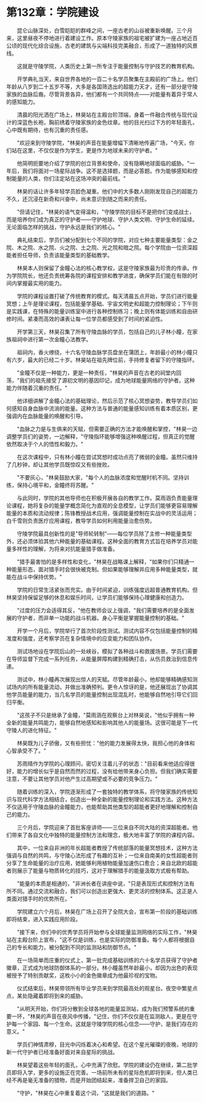 # 第132章：学院建设

　　昆仑山脉深处，白雪皑皑的群峰之间，一座古老的山谷被重新唤醒。三个月来，这里昼夜不停地进行着建设工作。原本守陵家族的祖宅被扩建为一座占地近百公顷的现代化综合设施，古老的建筑与尖端科技完美融合，形成了一道独特的风景线。

　　这就是守陵学院，人类历史上第一所专注于能量控制与守护技艺的教育机构。

　　开学典礼当天，来自世界各地的一百二十名学员聚集在主殿前的广场上。他们年龄从八岁到二十五岁不等，大多是各国筛选出的超能力天才，还有一部分是守陵家族的血脉后裔。尽管背景各异，他们都有一个共同特点——对能量有着异于常人的感知能力。

　　清晨的阳光洒在广场上，林昊站在主殿台阶顶端，身着一件融合传统与现代设计的深蓝色长袍，胸前绣着守陵家族的金色纹章。他的目光扫过下方的年轻面孔，心中既有期待，也有沉重的责任感。

　　"欢迎来到守陵学院，"林昊的声音在能量增幅下清晰地传遍广场，"今天，你们站在这里，不仅仅是作为学生，更是作为地球未来的守护者。"

　　他简明扼要地介绍了学院的创立背景和使命，没有隐瞒地球面临的威胁。"一年后，我们将面对一场星际战争。这不是选择题，而是必答题。作为能够感知和控制能量的人类，你们注定站在这场冲突的最前线。"

　　林昊的话让许多年轻学员脸色凝重。他们中的大多数人刚刚发现自己的超能力不久，还沉浸在新奇和兴奋中，尚未意识到随之而来的责任。

　　"但请记住，"林昊的语气变得温和，"守陵学院的目标不是把你们变成战士，而是培养你们成为真正的守护者——守护地球、守护人类文明、守护生命的延续。无论面临怎样的挑战，守护永远是我们的核心。"

　　典礼结束后，学员们被分配到七个不同的学院，对应七种主要能量类型：金之院、木之院、水之院、火之院、土之院、光之院和暗之院。每个学院由一位资深超能者担任导师，负责该能量类型的基础教学。

　　林昊本人则保留了金瞳心法的核心教学权，这是守陵家族最为珍贵的传承。作为学院院长，他还负责统筹各院的课程安排和教学进度，确保学员们能在有限的时间内掌握最实用的能力。

　　学院的课程设置打破了传统教育的模式。每天清晨五点开始，学员们进行能量冥想；上午是理论课程，包括能量学基础、宇宙文明史和超能力控制理论；下午则是实践课，在特殊的能量训练室中进行各种控制练习；晚上则有体能训练和自由研修时间。紧凑而高效的课表让每一位学员都感受到了时间的紧迫性。

　　开学第三天，林昊召集了所有守陵血脉的学员，包括自己的儿子林小瞳，在家族祖祠中进行第一次金瞳心法教学。

　　祖祠内，香火缭绕，十六名守陵血脉学员盘坐在蒲团上，年龄最小的林小瞳只有六岁，最大的已经二十岁。林昊站在祖先牌位前，手持修复者留下的守陵指环。

　　"金瞳不仅是一种能力，更是一种责任，"林昊的声音在古老的祠堂内回荡，"我们的祖先接受了源初文明的基因印记，成为地球能量网络的守护者。这种能力伴随着沉重的责任。"

　　他详细讲解了金瞳心法的基础理论，然后示范了核心冥想姿势，教导学员们如何感知自身血脉中流淌的能量。这种方法与普通的能量感知训练有着本质区别，更强调内在血脉能量的唤醒和引导。

　　"血脉之力是与生俱来的天赋，但需要正确的方法才能唤醒和掌控，"林昊一边调整学员们的姿势，一边解释，"守陵指环能够增强这种唤醒过程，但真正的觉醒依然取决于个人的悟性和毅力。"

　　在这次课程中，只有林小瞳在尝试冥想时成功点亮了微弱的金瞳。虽然只维持了几秒钟，却让其他学员既惊叹又有些挫败。

　　"不要灰心，"林昊鼓励大家，"每个人的血脉浓度和觉醒时机不同。坚持训练，保持心境平和，金瞳终将苏醒。"

　　与此同时，学院的其他导师也在积极开展各自的教学工作。莫雨涵负责能量理论课程，她将复杂的能量学概念简化为直观的全息模型，让学员们能够更容易理解能量的本质和流动规律；陈锋教授战术应用，强调能量控制在实战中的灵活运用；白千雪则负责医疗应用课程，教导学员如何利用能量治愈伤势。

　　守陵学院最具创新性的是"导师轮转制"——每位学员除了主修一种能量类型外，还必须体验其他六种能量的基础课程。这种全面的教育方式旨在培养学员对能量多样性的理解，为将来对抗能量猎手做准备。

　　"猎手最害怕的是多样性和变化，"林昊在战略课上解释，"如果你们只精通一种能量形态，面对猎手时会很快被克制。但如果能够理解并应用多种能量类型，就能在战斗中保持优势。"

　　学院的日常生活紧张而充实。由于时间紧迫，训练强度远超普通教育机构。但林昊坚持保留足够的休息和娱乐时间，让学员们能够保持心理健康和创造力。

　　"过度的压力会适得其反，"他在教师会议上强调，"我们需要培养的是全面发展的守护者，而非单一功能的战斗机器。身心平衡是掌握能量控制的基础。"

　　开学一个月后，学院举行了首次阶段性测试。测试内容不仅包括能量控制的精准度和强度，还考察学员在复杂情境中的应变能力和团队协作。

　　测试场地设在学院后山的一处峡谷，模拟了各种战斗和救援场景。学员们需要在导师监督下完成一系列任务，从能量屏障构建到精确打击，从伤员救治到信息传递。

　　测试中，林小瞳再次展现出惊人的天赋。尽管年龄最小，他却能够精确感知测试场内的所有能量流动，并做出准确预判。更令人惊讶的是，他还展现出了协调其他学员能量的能力，当几名学员的能量控制出现混乱时，他能够自然地引导它们回归平衡。

　　"这孩子不只是继承了金瞳，"莫雨涵在观察台上对林昊说，"他似乎拥有一种全新的能量共鸣能力，能够自然地感知和影响其他人的能量场。这很可能是下一代守陵人的进化特征。"

　　林昊既为儿子骄傲，又有些担忧："他的能力发展得太快，我担心他的身体和心智承受不了。"

　　苏雨晴作为学院的心理顾问，密切关注着儿子的状态："目前看来他适应得很好，能力的增长似乎是自然而然的过程，没有给他带来身心负担。但我们确实需要注意，不要让其他学员对他产生过高期望或不必要的竞争压力。"

　　随着训练的深入，学院逐渐形成了一套独特的教学体系，将守陵家族的传统知识与现代科学方法相结合，创造出一种全新的能量控制理论和实践方法。这种方法不仅适用于守陵血脉的金瞳能力，也能帮助其他类型的超能者更好地理解和控制自己的能力。

　　三个月后，学院迎来了首批客座讲师——三位来自不同大陆的资深超能者。他们带来了各自文化中独特的能量控制方法和理念，极大地丰富了学院的课程内容。

　　其中，一位来自非洲的年长超能者教授了传统部落的能量冥想技术，这种方法强调与自然的共鸣，与守陵心法形成了有趣的互补；一位来自南美的女性超能者则分享了生命能量的治疗应用，她能够利用植物能量加速伤口愈合；来自北欧的超能者则展示了能量与物质转化的技巧，这对于理解猎手的能量汲取方式极有帮助。

　　"能量的本质是相通的，"非洲长者在讲座中说，"只是表现形式和控制方法有所不同。通过交流和融合，我们可以创造出更强大、更灵活的控制体系。这正是人类面对猎手时的优势所在。"

　　学院建立六个月后，林昊在广场上召开了全院大会，宣布第一阶段的基础训练即将结束，进入实践应用阶段。

　　"接下来，你们中的优秀学员将开始参与全球能量监测网络的实际工作，"林昊站在主殿台阶上宣布，"这不仅是训练，也是实际的防御准备。每个人都将根据自己的专长和能力，被分配到不同的监测站和防御节点。"

　　在一场简单而庄重的仪式上，第一批完成基础训练的六十名学员获得了守护者徽章，正式成为地球防御体系的一部分。林小瞳虽然年龄最小，却因为出色的表现被授予了特别贡献奖，这枚小小的金色徽章成为他最珍视的宝物。

　　仪式结束后，林昊带领所有毕业学员来到学院最高处的观星台。夜空中繁星点点，某处隐藏着即将到来的威胁。

　　"从明天开始，你们将分散到全球各地的能量监测站，成为我们预警系统的重要一环，"林昊的声音在夜风中传播，"记住，你们不仅仅是在监测敌人，更是在守护每一个家园、每一个生命。这就是守陵学院的核心信念——守护，是我们存在的意义。"

　　学员们神情肃穆，目光中闪烁着决心和希望。在这个星光璀璨的夜晚，地球的新一代守护者已经准备好面对来自星际的挑战。

　　林昊望着这些年轻的面孔，心中充满了欣慰。学院的建设仍在继续，第二批学员即将入学，更多的设施正在完善。一场前所未有的星际危机即将到来，但人类已经不再是毫无准备的猎物，而是开始团结起来，准备捍卫自己的家园。

　　"守护，"林昊在心中重复着这个词，"这就是我们的道路。" 
